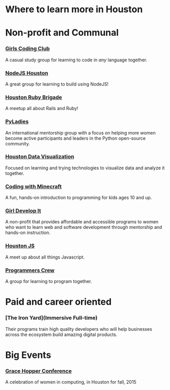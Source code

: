 # Where to learn more in Houston


# Non-profit and Communal
### [Girls Coding Club](http://www.meetup.com/Girls-Coding-Club/)

A casual study group for learning to code in *any* language together.

### [NodeJS Houston](http://www.meetup.com/NodejsHouston/)

A great group for learning to build using NodeJS!

### [Houston Ruby Brigade](http://www.meetup.com/HoustonRuby/)

A meetup all about Rails and Ruby!

### [PyLadies](http://www.meetup.com/PyLadies-HTX/)
An international mentorship group with a focus on helping more women become active participants and leaders in the Python open-source community.

### [Houston Data Visualization](http://www.meetup.com/Houston-Data-Visualization-Meetup/)

Focused on learning and trying technologies to visualize data and analyze it together.

### [Coding with Minecraft](http://classes.codeparkhouston.com/)

A fun, hands-on introduction to programming for kids ages 10 and up.

### [Girl Develop It](http://www.meetup.com/Girl-Develop-It-Houston/)

A non-profit that provides affordable and accessible programs to women who want to learn web and software development through mentorship and hands-on instruction.

### [Houston JS](http://www.meetup.com/houston-js/)

A meet up about all things Javascript.

### [Programmers Crew](http://www.meetup.com/Programmers-crew/)

A group for learning to program together.



# Paid and career oriented

### [The Iron Yard](Immersive Full-time)
Their programs train high quality developers who will help businesses across the ecosystem build amazing digital products.


# Big Events
### [Grace Hopper Conference](http://gracehopper.org/)
A celebration of women in computing, in Houston for fall, 2015

